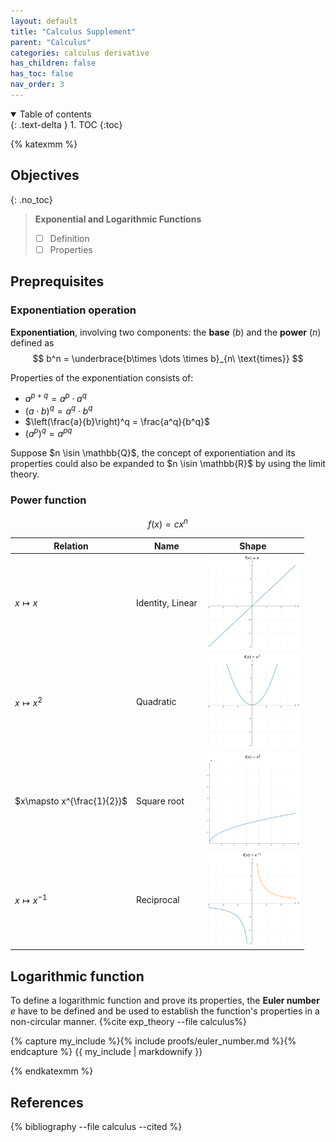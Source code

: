 ```yaml
---
layout: default
title: "Calculus Supplement"
parent: "Calculus"
categories: calculus derivative
has_children: false
has_toc: false
nav_order: 3
---
```

<details open markdown="block">
  <summary> 
    Table of contents
  </summary>
  {: .text-delta }
1. TOC
{:toc}
</details>

{% katexmm %}

## Objectives
{: .no_toc}

> **Exponential and Logarithmic Functions**
>
> - [ ] Definition
> - [ ] Properties

## Preprequisites

### Exponentiation operation

**Exponentiation**, involving two components: the **base** ($b$) and the **power** ($n$) defined as
$$
b^n = \underbrace{b\times \dots \times b}_{n\ \text{times}}
$$

Properties of the exponentiation consists of:

- $a^{p+q} = a^p \cdot a^q$
- $(a\cdot b)^q = a^q \cdot b^q$
- $\left(\frac{a}{b}\right)^q = \frac{a^q}{b^q}$
- $\left(a^p\right)^q = a^{pq}$

Suppose $n \isin \mathbb{Q}$, the concept of exponentiation and its properties could also be expanded to $n \isin \mathbb{R}$ by using the limit theory.

### Power function

$$
  f(x) = cx^n
$$

| Relation | Name | Shape |
|----------|------|:-----:|
| $x\mapsto x$ | Identity, Linear | <img src='/assets/images/calculus/linear_func.png' width=150 height=150> |
| $x\mapsto x^2$ | Quadratic |  <img src='/assets/images/calculus/parabolic_func.png' width=150 height=150> |
| $x\mapsto x^{\frac{1}{2}}$ | Square root | <img src='/assets/images/calculus/square_root_func.png' width=150 height=150>|
| $x\mapsto x^{-1}$ | Reciprocal | <img src='/assets/images/calculus/hyperbolic_func.png' width=150 height=150>|

## Logarithmic function

To define a logarithmic function and prove its properties, the **Euler number** $e$ have to be defined and be used to establish the function's properties in a non-circular manner. {%cite exp_theory --file calculus%}

{% capture my_include %}{% include proofs/euler_number.md %}{% endcapture %}
{{ my_include | markdownify }}

{% endkatexmm %}

## References

{% bibliography --file calculus --cited %}
